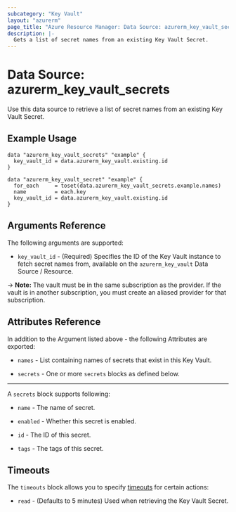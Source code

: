 ```yaml
---
subcategory: "Key Vault"
layout: "azurerm"
page_title: "Azure Resource Manager: Data Source: azurerm_key_vault_secrets"
description: |-
  Gets a list of secret names from an existing Key Vault Secret.
---
```


# Data Source: azurerm_key_vault_secrets

Use this data source to retrieve a list of secret names from an existing Key Vault Secret.

## Example Usage

```hcl
data "azurerm_key_vault_secrets" "example" {
  key_vault_id = data.azurerm_key_vault.existing.id
}

data "azurerm_key_vault_secret" "example" {
  for_each     = toset(data.azurerm_key_vault_secrets.example.names)
  name         = each.key
  key_vault_id = data.azurerm_key_vault.existing.id
}

```

## Arguments Reference

The following arguments are supported:

* `key_vault_id` - (Required) Specifies the ID of the Key Vault instance to fetch secret names from, available on the `azurerm_key_vault` Data Source / Resource.

-> **Note:** The vault must be in the same subscription as the provider. If the vault is in another subscription, you must create an aliased provider for that subscription.

## Attributes Reference

In addition to the Argument listed above - the following Attributes are exported:

* `names` - List containing names of secrets that exist in this Key Vault.

* `secrets` - One or more `secrets` blocks as defined below.

---

A `secrets` block supports following:

* `name` - The name of secret.

* `enabled` - Whether this secret is enabled.

* `id` - The ID of this secret.

* `tags` - The tags of this secret.

## Timeouts

The `timeouts` block allows you to specify [timeouts](https://developer.hashicorp.com/terraform/language/resources/configure#define-operation-timeouts) for certain actions:

* `read` - (Defaults to 5 minutes) Used when retrieving the Key Vault Secret.
